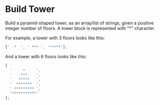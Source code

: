 # Build Tower

Build a pyramid-shaped tower, as an array/list of strings, given a positive integer number of floors. A tower block is represented with "\*" character.

For example, a tower with 3 floors looks like this:

```ts
['  *  ', ' *** ', '*****'];
```

And a tower with 6 floors looks like this:

```ts
[
  '     *     ',
  '    ***    ',
  '   *****   ',
  '  *******  ',
  ' ********* ',
  '***********'
];
```
